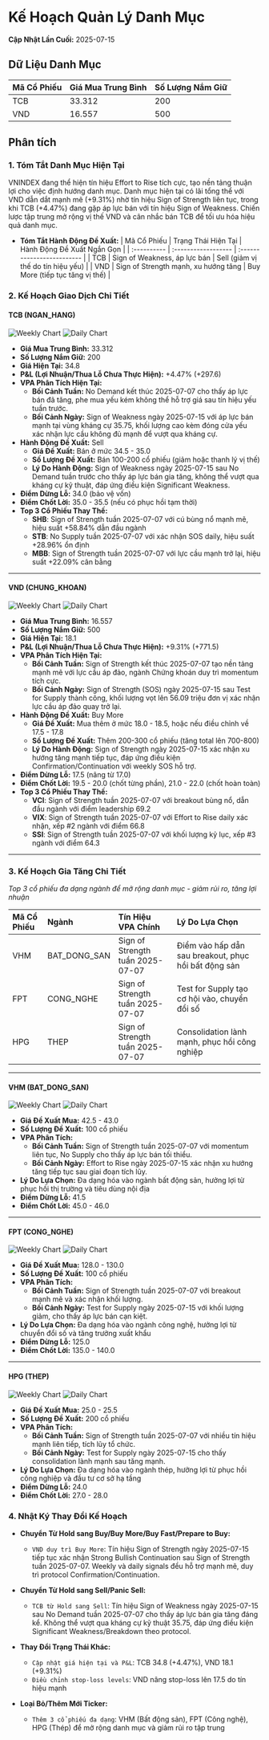 # Kế Hoạch Quản Lý Danh Mục

**Cập Nhật Lần Cuối:** 2025-07-15

## Dữ Liệu Danh Mục

| Mã Cổ Phiếu | Giá Mua Trung Bình | Số Lượng Nắm Giữ |
| :---------- | :----------------- | :--------------- |
| TCB         | 33.312             | 200              |
| VND         | 16.557             | 500              |

## Phân tích

### 1. Tóm Tắt Danh Mục Hiện Tại

VNINDEX đang thể hiện tín hiệu Effort to Rise tích cực, tạo nền tảng thuận lợi cho việc định hướng danh mục. Danh mục hiện tại có lãi tổng thể với VND dẫn dắt mạnh mẽ (+9.31%) nhờ tín hiệu Sign of Strength liên tục, trong khi TCB (+4.47%) đang gặp áp lực bán với tín hiệu Sign of Weakness. Chiến lược tập trung mở rộng vị thế VND và cân nhắc bán TCB để tối ưu hóa hiệu quả danh mục.

* **Tóm Tắt Hành Động Đề Xuất:**
  | Mã Cổ Phiếu | Trạng Thái Hiện Tại | Hành Động Đề Xuất Ngắn Gọn |
  | :---------- | :------------------ | :------------------------- |
  | TCB         | Sign of Weakness, áp lực bán | Sell (giảm vị thế do tín hiệu yếu) |
  | VND         | Sign of Strength mạnh, xu hướng tăng | Buy More (tiếp tục tăng vị thế) |

### 2. Kế Hoạch Giao Dịch Chi Tiết

#### **TCB (NGAN_HANG)**
![Weekly Chart](./reports_week/TCB/TCB_candlestick_chart.png)
![Daily Chart](./reports/TCB/TCB_candlestick_chart.png)

* **Giá Mua Trung Bình:** 33.312
* **Số Lượng Nắm Giữ:** 200
* **Giá Hiện Tại:** 34.8
* **P&L (Lợi Nhuận/Thua Lỗ Chưa Thực Hiện):** +4.47% (+297.6)
* **VPA Phân Tích Hiện Tại:** 
  * **Bối Cảnh Tuần:** No Demand kết thúc 2025-07-07 cho thấy áp lực bán đã tăng, phe mua yếu kém không thể hỗ trợ giá sau tín hiệu yếu tuần trước.
  * **Bối Cảnh Ngày:** Sign of Weakness ngày 2025-07-15 với áp lực bán mạnh tại vùng kháng cự 35.75, khối lượng cao kèm đóng cửa yếu xác nhận lực cầu không đủ mạnh để vượt qua kháng cự.
* **Hành Động Đề Xuất:** Sell
  * **Giá Đề Xuất:** Bán ở mức 34.5 - 35.0
  * **Số Lượng Đề Xuất:** Bán 100-200 cổ phiếu (giảm hoặc thanh lý vị thế)
  * **Lý Do Hành Động:** Sign of Weakness ngày 2025-07-15 sau No Demand tuần trước cho thấy áp lực bán gia tăng, không thể vượt qua kháng cự kỹ thuật, đáp ứng điều kiện Significant Weakness.
* **Điểm Dừng Lỗ:** 34.0 (bảo vệ vốn)
* **Điểm Chốt Lời:** 35.0 - 35.5 (nếu có phục hồi tạm thời)
* **Top 3 Cổ Phiếu Thay Thế:**
  * **SHB**: Sign of Strength tuần 2025-07-07 với cú bùng nổ mạnh mẽ, hiệu suất +58.84% dẫn đầu ngành
  * **STB**: No Supply tuần 2025-07-07 với xác nhận SOS daily, hiệu suất +28.96% ổn định
  * **MBB**: Sign of Strength tuần 2025-07-07 với lực cầu mạnh trở lại, hiệu suất +22.09% cân bằng

-----

#### **VND (CHUNG_KHOAN)**
![Weekly Chart](./reports_week/VND/VND_candlestick_chart.png)
![Daily Chart](./reports/VND/VND_candlestick_chart.png)

* **Giá Mua Trung Bình:** 16.557
* **Số Lượng Nắm Giữ:** 500
* **Giá Hiện Tại:** 18.1
* **P&L (Lợi Nhuận/Thua Lỗ Chưa Thực Hiện):** +9.31% (+771.5)
* **VPA Phân Tích Hiện Tại:** 
  * **Bối Cảnh Tuần:** Sign of Strength kết thúc 2025-07-07 tạo nền tảng mạnh mẽ với lực cầu áp đảo, ngành Chứng khoán duy trì momentum tích cực.
  * **Bối Cảnh Ngày:** Sign of Strength (SOS) ngày 2025-07-15 sau Test for Supply thành công, khối lượng vọt lên 56.09 triệu đơn vị xác nhận lực cầu áp đảo quay trở lại.
* **Hành Động Đề Xuất:** Buy More
  * **Giá Đề Xuất:** Mua thêm ở mức 18.0 - 18.5, hoặc nếu điều chỉnh về 17.5 - 17.8
  * **Số Lượng Đề Xuất:** Thêm 200-300 cổ phiếu (tăng total lên 700-800)
  * **Lý Do Hành Động:** Sign of Strength ngày 2025-07-15 xác nhận xu hướng tăng mạnh tiếp tục, đáp ứng điều kiện Confirmation/Continuation với weekly SOS hỗ trợ.
* **Điểm Dừng Lỗ:** 17.5 (nâng từ 17.0)
* **Điểm Chốt Lời:** 19.5 - 20.0 (chốt từng phần), 21.0 - 22.0 (chốt hoàn toàn)
* **Top 3 Cổ Phiếu Thay Thế:**
  * **VCI**: Sign of Strength tuần 2025-07-07 với breakout bùng nổ, dẫn đầu ngành với điểm leadership 69.2
  * **VIX**: Sign of Strength tuần 2025-07-07 với Effort to Rise daily xác nhận, xếp #2 ngành với điểm 66.8
  * **SSI**: Sign of Strength tuần 2025-07-07 với khối lượng kỷ lục, xếp #3 ngành với điểm 64.3

-----

### 3. Kế Hoạch Gia Tăng Chi Tiết

*Top 3 cổ phiếu đa dạng ngành để mở rộng danh mục - giảm rủi ro, tăng lợi nhuận*

| Mã Cổ Phiếu | Ngành | Tín Hiệu VPA Chính | Lý Do Lựa Chọn |
| :---------- | :---- | :----------------- | :-------------- |
| VHM         | BAT_DONG_SAN | Sign of Strength tuần 2025-07-07 | Điểm vào hấp dẫn sau breakout, phục hồi bất động sản |
| FPT         | CONG_NGHE | Sign of Strength tuần 2025-07-07 | Test for Supply tạo cơ hội vào, chuyển đổi số |
| HPG         | THEP | Sign of Strength tuần 2025-07-07 | Consolidation lành mạnh, phục hồi công nghiệp |

-----

#### **VHM (BAT_DONG_SAN)**
![Weekly Chart](./reports_week/VHM/VHM_candlestick_chart.png)
![Daily Chart](./reports/VHM/VHM_candlestick_chart.png)

* **Giá Đề Xuất Mua:** 42.5 - 43.0
* **Số Lượng Đề Xuất:** 100 cổ phiếu
* **VPA Phân Tích:** 
  * **Bối Cảnh Tuần:** Sign of Strength tuần 2025-07-07 với momentum liên tục, No Supply cho thấy áp lực bán tối thiểu.
  * **Bối Cảnh Ngày:** Effort to Rise ngày 2025-07-15 xác nhận xu hướng tăng tiếp tục sau giai đoạn tích lũy.
* **Lý Do Lựa Chọn:** Đa dạng hóa vào ngành bất động sản, hưởng lợi từ phục hồi thị trường và tiêu dùng nội địa
* **Điểm Dừng Lỗ:** 41.5
* **Điểm Chốt Lời:** 45.0 - 46.0

-----

#### **FPT (CONG_NGHE)**
![Weekly Chart](./reports_week/FPT/FPT_candlestick_chart.png)
![Daily Chart](./reports/FPT/FPT_candlestick_chart.png)

* **Giá Đề Xuất Mua:** 128.0 - 130.0
* **Số Lượng Đề Xuất:** 100 cổ phiếu
* **VPA Phân Tích:** 
  * **Bối Cảnh Tuần:** Sign of Strength tuần 2025-07-07 với breakout mạnh mẽ và xác nhận khối lượng.
  * **Bối Cảnh Ngày:** Test for Supply ngày 2025-07-15 với khối lượng giảm, cho thấy áp lực bán cạn kiệt.
* **Lý Do Lựa Chọn:** Đa dạng hóa vào ngành công nghệ, hưởng lợi từ chuyển đổi số và tăng trưởng xuất khẩu
* **Điểm Dừng Lỗ:** 125.0
* **Điểm Chốt Lời:** 135.0 - 140.0

-----

#### **HPG (THEP)**
![Weekly Chart](./reports_week/HPG/HPG_candlestick_chart.png)
![Daily Chart](./reports/HPG/HPG_candlestick_chart.png)

* **Giá Đề Xuất Mua:** 25.0 - 25.5
* **Số Lượng Đề Xuất:** 200 cổ phiếu
* **VPA Phân Tích:** 
  * **Bối Cảnh Tuần:** Sign of Strength tuần 2025-07-07 với nhiều tín hiệu mạnh liên tiếp, tích lũy tổ chức.
  * **Bối Cảnh Ngày:** Test for Supply ngày 2025-07-15 cho thấy consolidation lành mạnh sau tăng mạnh.
* **Lý Do Lựa Chọn:** Đa dạng hóa vào ngành thép, hưởng lợi từ phục hồi công nghiệp và đầu tư cơ sở hạ tầng
* **Điểm Dừng Lỗ:** 24.0
* **Điểm Chốt Lời:** 27.0 - 28.0

### 4. Nhật Ký Thay Đổi Kế Hoạch

* **Chuyển Từ Hold sang Buy/Buy More/Buy Fast/Prepare to Buy:**
  * `VND duy trì Buy More`: Tín hiệu Sign of Strength ngày 2025-07-15 tiếp tục xác nhận Strong Bullish Continuation sau Sign of Strength tuần 2025-07-07. Weekly và daily signals đều hỗ trợ mạnh mẽ, duy trì protocol Confirmation/Continuation.

* **Chuyển Từ Hold sang Sell/Panic Sell:**
  * `TCB từ Hold sang Sell`: Tín hiệu Sign of Weakness ngày 2025-07-15 sau No Demand tuần 2025-07-07 cho thấy áp lực bán gia tăng đáng kể. Không thể vượt qua kháng cự kỹ thuật 35.75, đáp ứng điều kiện Significant Weakness/Breakdown theo protocol.

* **Thay Đổi Trạng Thái Khác:**
  * `Cập nhật giá hiện tại và P&L`: TCB 34.8 (+4.47%), VND 18.1 (+9.31%)
  * `Điều chỉnh stop-loss levels`: VND nâng stop-loss lên 17.5 do tín hiệu mạnh

* **Loại Bỏ/Thêm Mới Ticker:**
  * `Thêm 3 cổ phiếu đa dạng`: VHM (Bất động sản), FPT (Công nghệ), HPG (Thép) để mở rộng danh mục và giảm rủi ro tập trung